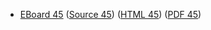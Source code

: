 * [EBoard 45](../eboards/eboard.45.html)
  ([Source 45](../eboards/eboard.45.md))
  ([HTML 45](../eboards/eboard.45.html))
  ([PDF 45](../eboards/eboard.45.pdf))
